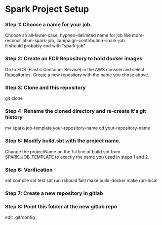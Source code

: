 # Spark Project Setup

### Step 1: Choose a name for your job.
Choose an all-lower-case, hyphen-delimited name for job like
mdm-reconciliation-spark-job, campaign-contribution-spark-job.  
It should probably end with "spark-job"

### Step 2: Create an ECR Repository to hold docker images
Go to ECS (Elastic Container Service) in the AWS console
and select Repositories.  Create a new repository with the name
you chose above.

### Step 3: Clone and this repository
git clone

### Step 4: Rename the cloned directory and re-create it's git history
mv spark-job-template your-repository-name
cd your-repository-name

### Step 5: Modify build.sbt with the project name.
Change the projectName on the 1st line of build.sbt from SPARK_JOB_TEMPLATE
to exactly the name you used in steps 1 and 2.

### Step 6: Verification
sbt compile
sbt test
sbt run (should fail)
make build-docker
make run-local

### Step 7: Create a new repository in gitlab

### Step 8: Point this folder at the new gitlab repo
edit .git/config
